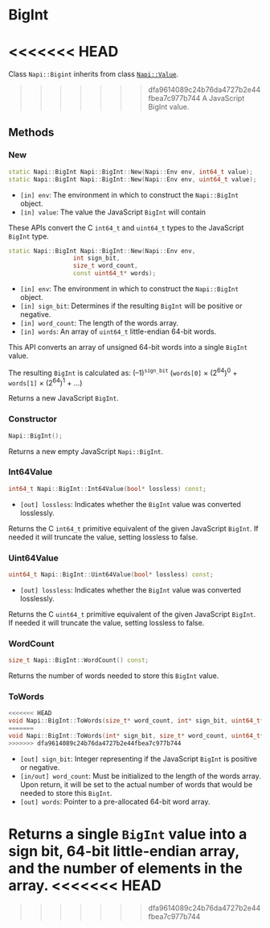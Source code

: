 # BigInt

<<<<<<< HEAD
=======
Class `Napi::Bigint` inherits from class [`Napi::Value`][].

>>>>>>> dfa9614089c24b76da4727b2e44fbea7c977b744
A JavaScript BigInt value.

## Methods

### New

```cpp
static Napi::BigInt Napi::BigInt::New(Napi::Env env, int64_t value);
static Napi::BigInt Napi::BigInt::New(Napi::Env env, uint64_t value);
```

 - `[in] env`: The environment in which to construct the `Napi::BigInt` object.
 - `[in] value`: The value the JavaScript `BigInt` will contain

These APIs convert the C `int64_t` and `uint64_t` types to the JavaScript
`BigInt` type.

```cpp
static Napi::BigInt Napi::BigInt::New(Napi::Env env,
                  int sign_bit,
                  size_t word_count,
                  const uint64_t* words);
```

 - `[in] env`: The environment in which to construct the `Napi::BigInt` object.
 - `[in] sign_bit`: Determines if the resulting `BigInt` will be positive or negative.
 - `[in] word_count`: The length of the words array.
 - `[in] words`: An array of `uint64_t` little-endian 64-bit words.

This API converts an array of unsigned 64-bit words into a single `BigInt`
value.

The resulting `BigInt` is calculated as: (–1)<sup>`sign_bit`</sup> (`words[0]`
× (2<sup>64</sup>)<sup>0</sup> + `words[1]` × (2<sup>64</sup>)<sup>1</sup> + …)

Returns a new JavaScript `BigInt`.

### Constructor

```cpp
Napi::BigInt();
```

Returns a new empty JavaScript `Napi::BigInt`.

### Int64Value

```cpp
int64_t Napi::BigInt::Int64Value(bool* lossless) const;
```

 - `[out] lossless`: Indicates whether the `BigInt` value was converted losslessly.

Returns the C `int64_t` primitive equivalent of the given JavaScript
`BigInt`. If needed it will truncate the value, setting lossless to false.

### Uint64Value

```cpp
uint64_t Napi::BigInt::Uint64Value(bool* lossless) const;
```

 - `[out] lossless`: Indicates whether the `BigInt` value was converted
   losslessly.

Returns the C `uint64_t` primitive equivalent of the given JavaScript
`BigInt`. If needed it will truncate the value, setting lossless to false.

### WordCount

```cpp
size_t Napi::BigInt::WordCount() const;
```

Returns the number of words needed to store this `BigInt` value.

### ToWords

```cpp
<<<<<<< HEAD
void Napi::BigInt::ToWords(size_t* word_count, int* sign_bit, uint64_t* words);
=======
void Napi::BigInt::ToWords(int* sign_bit, size_t* word_count, uint64_t* words);
>>>>>>> dfa9614089c24b76da4727b2e44fbea7c977b744
```

 - `[out] sign_bit`: Integer representing if the JavaScript `BigInt` is positive
   or negative.
 - `[in/out] word_count`: Must be initialized to the length of the words array.
   Upon return, it will be set to the actual number of words that would be
   needed to store this `BigInt`.
 - `[out] words`: Pointer to a pre-allocated 64-bit word array.

Returns a single `BigInt` value into a sign bit, 64-bit little-endian array,
and the number of elements in the array.
<<<<<<< HEAD
=======

[`Napi::Value`]: ./value.md
>>>>>>> dfa9614089c24b76da4727b2e44fbea7c977b744
